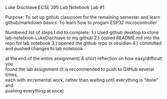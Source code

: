 Luke Dischiave
ECSE 395 Lab Notebook
Lab #1

Purpose: To set up github classroom for the remaining semester and learn github/markdown basics. To learn how to progam ESP32 microcontroller 

Numbered list of steps I did to complete:
1.) Used github desktop to clone lab-notebook-LukeDischiave to my github
2.) copied README.md into the repo for lab notebook
3.) opened the github repo in obsidian
4.) committed and pushed changes to lab notebook

at the end of the entire assignment) A short reflection on how easy/difficult you  
found the lab assignment (it is recommended to push to GitHub several times,  
each with incremental work, rather than waiting until everything is “done” and  
pushing everything at once)